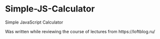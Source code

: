 # Simple-JS-Calculator
Simple JavaScript Calculator 
<p>Was written while reviewing the course of lectures from https://loftblog.ru/</p>
